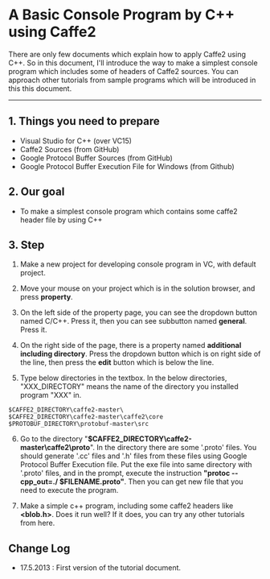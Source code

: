 # A Basic Console Program by C++ using Caffe2
There are only few documents which explain how to apply Caffe2 using C++. So in this document, I'll introduce the way to make a simplest console program which includes some of headers of Caffe2 sources. You can approach other tutorials from sample programs which will be introduced in this this document.

----
## 1. Things you need to prepare
* Visual Studio for C++ (over VC15)
* Caffe2 Sources (from GitHub)
* Google Protocol Buffer Sources (from GitHub)
* Google Protocol Buffer Execution File for Windows (from Github)



## 2. Our goal
- To make a simplest console program which contains some caffe2 header file by using C++


## 3. Step
1. Make a new project for developing console program in VC, with default project.

2. Move your mouse on your project which is in the solution browser, and press **property**.

3. On the left side of the property page, you can see the dropdown button named C/C++. Press it, then you can see subbutton named **general**. Press it.

4. On the right side of the page, there is a property named **additional including directory**. Press the dropdown button which is on right side of the line, then press the **edit** button which is below the line.

5. Type below directories in the textbox. In the below directories, "XXX_DIRECTORY" means the name of the directory you installed program "XXX" in.

~~~
$CAFFE2_DIRECTORY\caffe2-master\
$CAFFE2_DIRECTORY\caffe2-master\caffe2\core
$PROTOBUF_DIRECTORY\protobuf-master\src
~~~

6. Go to the directory "**$CAFFE2_DIRECTORY\caffe2-master\caffe2\proto**". In the directory there are some '.proto' files. You should generate '.cc' files and '.h' files from these files using Google Protocol Buffer Execution file. Put the exe file into same directory with '.proto' files, and in the prompt, execute the instruction **"protoc --cpp_out=./ $FILENAME.proto"**. Then you can get new file that you need to execute the program.

7. Make a simple c++ program, including some caffe2 headers like **<blob.h>**. Does it run well? If it does, you can try any other tutorials from here. 



## Change Log
* 17.5.2013 : First version of the tutorial document.
